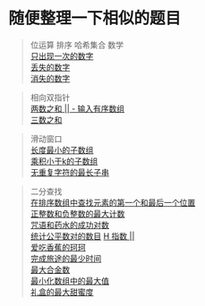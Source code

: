 # 随便整理一下相似的题目  
  
>位运算 排序 哈希集合 数学  
[只出现一次的数字](https://leetcode.cn/problems/single-number/description/)  
[丢失的数字](https://leetcode.cn/problems/missing-number/description/)  
[消失的数字](https://leetcode.cn/problems/missing-number-lcci/description/)  
   
>相向双指针  
[两数之和 || - 输入有序数组](https://leetcode.cn/problems/two-sum-ii-input-array-is-sorted/description/)  
[三数之和](LeetCode%20题解/LeetCode%2015.三数之和.md)  
   
>滑动窗口  
[长度最小的子数组](LeetCode%20题解/LeetCode%20209.长度最小的子数组.md)  
[乘积小于k的子数组](https://leetcode.cn/problems/subarray-product-less-than-k/description/)  
[无重复字符的最长子串](LeetCode%20题解/LeetCode%203.无重复字符的最长子串.md)  
  
>二分查找  
[在排序数组中查找元素的第一个和最后一个位置](LeetCode%20题解/LeetCode%2034.在排序数组中查找元素的第一个和最后一个位置.md)  
[正整数和负整数的最大计数](https://leetcode.cn/problems/maximum-count-of-positive-integer-and-negative-integer/description/)  
[咒语和药水的成功对数](https://leetcode.cn/problems/successful-pairs-of-spells-and-potions/description/)  
[统计公平数对的数目](LeetCode%20题解/LeetCode%202563.统计公平数对的数目.md) 
[H 指数 ||](https://leetcode.cn/problems/h-index-ii/description/)  
[爱吃香蕉的珂珂](https://leetcode.cn/problems/koko-eating-bananas/description/)  
[完成旅途的最少时间](https://leetcode.cn/problems/minimum-time-to-complete-trips/description/)  
[最大合金数](https://leetcode.cn/problems/maximum-number-of-alloys/description/)  
[最小化数组中的最大值](https://leetcode.cn/problems/minimize-maximum-of-array/description/)  
[礼盒的最大甜蜜度](https://leetcode.cn/problems/maximum-tastiness-of-candy-basket/description/)  
